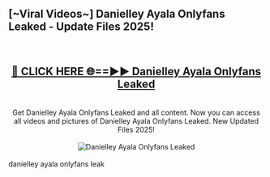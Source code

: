 <h2>[~Viral Videos~] Danielley Ayala Onlyfans Leaked - Update Files 2025!</h2>
<br>
<div align="center">
<h2><a href="https://betterlinks.top/A2PfLJ" rel="nofollow">🔴 CLICK HERE 🌐==►► Danielley Ayala Onlyfans Leaked</a></h2>
<br>
Get Danielley Ayala Onlyfans Leaked and all content. Now you can access all videos and pictures of Danielley Ayala Onlyfans Leaked. New Updated Files 2025!
<br>
<br>
<a href="https://betterlinks.top/A2PfLJ" rel="nofollow" data-target="animated-image.originalLink"><img src="https://i.ibb.co.com/WyWwxjT/player-gif2.gif" alt="Danielley Ayala Onlyfans Leaked" style="max-width: 100%; display: inline-block;" data-target="animated-image.originalImage"></a>
</div>
<br>
danielley ayala onlyfans leak